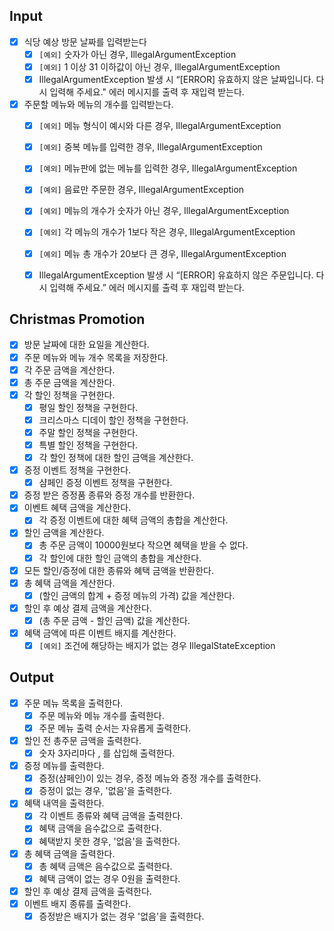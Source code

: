 ## Input

- [x]  식당 예상 방문 날짜를 입력받는다
   - [x]  `[예외]` 숫자가 아닌 경우, IllegalArgumentException
   - [x]  `[예외]` 1 이상 31 이하값이 아닌 경우, IllegalArgumentException
   - [x]  IllegalArgumentException 발생 시 “[ERROR] 유효하지 않은 날짜입니다. 다시 입력해 주세요." 에러 메시지를 출력 후 재입력 받는다.
- [x]  주문할 메뉴와 메뉴의 개수를 입력받는다.
   - [x]  `[예외]` 메뉴 형식이 예시와 다른 경우, IllegalArgumentException
   - [x]  `[예외]` 중복 메뉴를 입력한 경우, IllegalArgumentException
   - [x]  `[예외]` 메뉴판에 없는 메뉴를 입력한 경우, IllegalArgumentException
   - [x]  `[예외]` 음료만 주문한 경우, IllegalArgumentException
   - [x]  `[예외]`  메뉴의 개수가 숫자가 아닌 경우, IllegalArgumentException
   - [x]  `[예외]` 각 메뉴의 개수가 1보다 작은 경우, IllegalArgumentException
   - [x]  `[예외]` 메뉴 총 개수가 20보다 큰 경우, IllegalArgumentException
   - [x]  IllegalArgumentException 발생 시 “[ERROR] 유효하지 않은 주문입니다. 다시 입력해 주세요.” 에러 메시지를 출력 후 재입력 받는다.


## Christmas Promotion

- [x]  방문 날짜에 대한 요일을 계산한다.
- [x]  주문 메뉴와 메뉴 개수 목록을 저장한다.
- [x]  각 주문 금액을 계산한다.
- [x]  총 주문 금액을 계산한다.
- [x]  각 할인 정책을 구현한다.
   - [x]  평일 할인 정책을 구현한다.
   - [x]  크리스마스 디데이 할인 정책을 구현한다.
   - [x]  주말 할인 정책을 구현한다.
   - [x]  특별 할인 정책을 구현한다.
   - [x]  각 할인 정책에 대한 할인 금액을 계산한다.
- [x]  증정 이벤트 정책을 구현한다.
   - [x]  샴페인 증정 이벤트 정책을 구현한다.
- [x]  증정 받은 증정품 종류와 증정 개수를 반환한다.
- [x]  이벤트 혜택 금액을 계산한다.
   - [x]  각 증정 이벤트에 대한 혜택 금액의 총합을 계산한다.
- [x]  할인 금액을 계산한다.
   - [x]  총 주문 금액이 10000원보다 작으면 혜택을 받을 수 없다.
   - [x]  각 할인에 대한 할인 금액의 총합을 계산한다.
- [x]  모든 할인/증정에 대한 종류와 혜택 금액을 반환한다.
- [x]  총 혜택 금액을 계산한다.
   - [x]  (할인 금액의 합계 + 증정 메뉴의 가격) 값을 계산한다.
- [x]  할인 후 예상 결제 금액을 계산한다.
   - [x]  (총 주문 금액 - 할인 금액) 값을 계산한다.
- [x]  혜택 금액에 따른 이벤트 배지를 계산한다.
   - [x]  `[예외]` 조건에 해당하는 배지가 없는 경우 IllegalStateException

## Output

- [x]  주문 메뉴 목록을 출력한다.
   - [x]  주문 메뉴와 메뉴 개수를 출력한다.
   - [x]  주문 메뉴 출력 순서는 자유롭게 출력한다.
- [x]  할인 전 총주문 금액을 출력한다.
   - [x]  숫자 3자리마다 , 를 삽입해 출력한다.
- [x]  증정 메뉴를 출력한다.
   - [x]  증정(샴페인)이 있는 경우, 증정 메뉴와 증정 개수를 출력한다.
   - [x]  증정이 없는 경우, '없음'을 출력한다.
- [x]  혜택 내역을 출력한다.
   - [x]  각 이벤트 종류와 혜택 금액을 출력한다.
   - [x]  혜택 금액을 음수값으로 출력한다.
   - [x]  혜택받지 못한 경우, '없음'을 출력한다.
- [x]  총 혜택 금액을 출력한다.
   - [x]  총 혜택 금액은 음수값으로 출력한다.
   - [x]  혜택 금액이 없는 경우 0원을 출력한다.
- [x]  할인 후 예상 결제 금액을 출력한다.
- [x]  이벤트 배지 종류를 출력한다.
   - [x]  증정받은 배지가 없는 경우 '없음'을 출력한다.